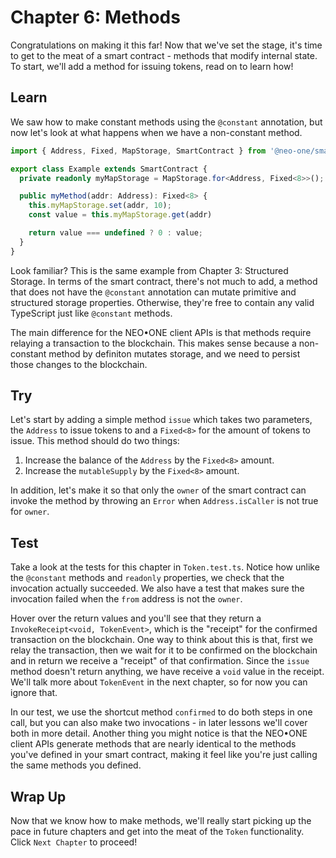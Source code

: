 # Chapter 6: Methods

Congratulations on making it this far! Now that we've set the stage, it's time to get to the meat of a smart contract - methods that modify internal state. To start, we'll add a method for issuing tokens, read on to learn how!

## Learn

We saw how to make constant methods using the `@constant` annotation, but now let's look at what happens when we have a non-constant method.

```typescript
import { Address, Fixed, MapStorage, SmartContract } from '@neo-one/smart-contract';

export class Example extends SmartContract {
  private readonly myMapStorage = MapStorage.for<Address, Fixed<8>>();

  public myMethod(addr: Address): Fixed<8> {
    this.myMapStorage.set(addr, 10);
    const value = this.myMapStorage.get(addr)

    return value === undefined ? 0 : value;
  }
}
```

Look familiar? This is the same example from Chapter 3: Structured Storage. In terms of the smart contract, there's not much to add, a method that does not have the `@constant` annotation can mutate primitive and structured storage properties. Otherwise, they're free to contain any valid TypeScript just like `@constant` methods.

The main difference for the NEO•ONE client APIs is that methods require relaying a transaction to the blockchain. This makes sense because a non-constant method by definiton mutates storage, and we need to persist those changes to the blockchain.

## Try

Let's start by adding a simple method `issue` which takes two parameters, the `Address` to issue tokens to and a `Fixed<8>` for the amount of tokens to issue. This method should do two things:

  1. Increase the balance of the `Address` by the `Fixed<8>` amount.
  2. Increase the `mutableSupply` by the `Fixed<8>` amount.

In addition, let's make it so that only the `owner` of the smart contract can invoke the method by throwing an `Error` when `Address.isCaller` is not true for `owner`.

## Test

Take a look at the tests for this chapter in `Token.test.ts`. Notice how unlike the `@constant` methods and `readonly` properties, we check that the invocation actually succeeded. We also have a test that makes sure the invocation failed when the `from` address is not the `owner`.

Hover over the return values and you'll see that they return a `InvokeReceipt<void, TokenEvent>`, which is the "receipt" for the confirmed transaction on the blockchain. One way to think about this is that, first we relay the transaction, then we wait for it to be confirmed on the blockchain and in return we receive a "receipt" of that confirmation. Since the `issue` method doesn't return anything, we have receive a `void` value in the receipt. We'll talk more about `TokenEvent` in the next chapter, so for now you can ignore that.

In our test, we use the shortcut method `confirmed` to do both steps in one call, but you can also make two invocations - in later lessons we'll cover both in more detail. Another thing you might notice is that the NEO•ONE client APIs generate methods that are nearly identical to the methods you've defined in your smart contract, making it feel like you're just calling the same methods you defined.

## Wrap Up

Now that we know how to make methods, we'll really start picking up the pace in future chapters and get into the meat of the `Token` functionality. Click `Next Chapter` to proceed!
